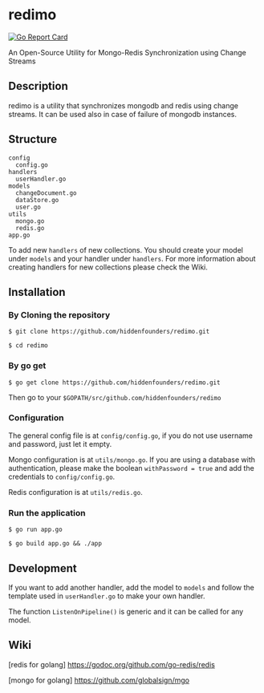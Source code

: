 # redimo
[![Go Report Card](https://goreportcard.com/badge/github.com/hiddenfounders/redimo)](https://goreportcard.com/report/github.com/hiddenfounders/redimo)

An Open-Source Utility for Mongo-Redis Synchronization using Change Streams

## Description
redimo is a utility that synchronizes mongodb and redis using change streams. It can be used also in case of failure of mongodb instances.

## Structure
```
config
  config.go
handlers
  userHandler.go
models
  changeDocument.go
  dataStore.go
  user.go
utils
  mongo.go
  redis.go
app.go
```
To add new `handlers` of new collections. You should create your model under `models` and your handler under `handlers`. For more information about creating handlers for new collections please check the Wiki.

## Installation
### By Cloning the repository
`$ git clone https://github.com/hiddenfounders/redimo.git`

`$ cd redimo`

### By go get
`$ go get clone https://github.com/hiddenfounders/redimo.git`

Then go to your `$GOPATH/src/github.com/hiddenfounders/redimo`

### Configuration
The general config file is at `config/config.go`, if you do not use username and password, just let it empty.

Mongo configuration is at `utils/mongo.go`. If you are using a database with authentication, please make the boolean `withPassword = true` and add the credentials to `config/config.go`.

Redis configuration is at `utils/redis.go`.

### Run the application
`$ go run app.go`

`$ go build app.go && ./app`

## Development
If you want to add another handler, add the model to `models` and follow the template used in `userHandler.go` to make your own handler.

The function `ListenOnPipeline()` is generic and it can be called for any model.

## Wiki
[redis for golang] https://godoc.org/github.com/go-redis/redis

[mongo for golang] https://github.com/globalsign/mgo
